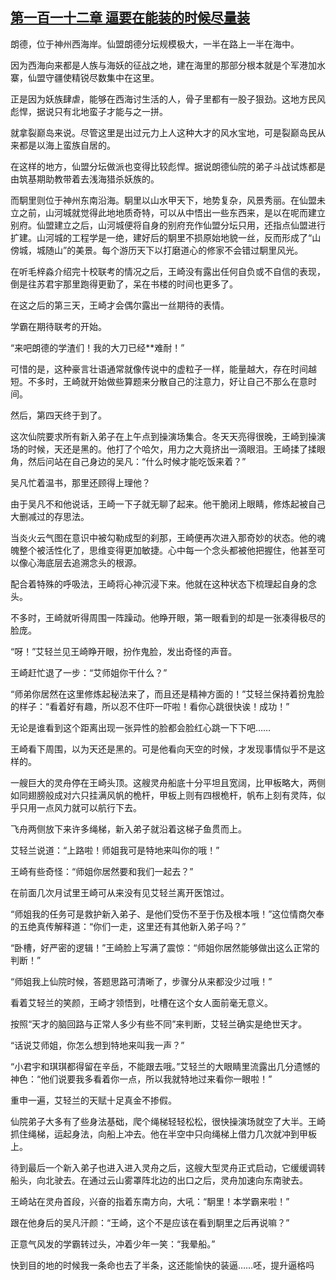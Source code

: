 ## [第一百一十二章 逼要在能装的时候尽量装](https://www.xxbiquge.com/11_11207/5463535.html)


  朗德，位于神州西海岸。仙盟朗德分坛规模极大，一半在路上一半在海中。

  因为西海向来都是人族与海妖的征战之地，建在海里的那部分根本就是个军港加水寨，仙盟守疆使精锐尽数集中在这里。

  正是因为妖族肆虐，能够在西海讨生活的人，骨子里都有一股子狠劲。这地方民风彪悍，据说只有北地蛮子才能与之一拼。

  就拿裂巅岛来说。尽管这里是出过元力上人这种大才的风水宝地，可是裂巅岛民从来都是以海上蛮族自居的。

  在这样的地方，仙盟分坛做派也变得比较彪悍。据说朗德仙院的弟子斗战试炼都是由筑基期助教带着去浅海猎杀妖族的。

  而駉里则位于神州东南沿海。駉里以山水甲天下，地势复杂，风景秀丽。在仙盟未立之前，山河城就觉得此地地质奇特，可以从中悟出一些东西来，是以在呢而建立别府。仙盟建立之后，山河城便将自身的别府充作仙盟分坛只用，还指点仙盟进行扩建。山河城的工程学是一绝，建好后的駉里不损原始地貌一丝，反而形成了“山傍城，城随山”的美景。每个游历天下以打磨道心的修家不会错过駉里风光。

  在听毛梓淼介绍完十校联考的情况之后，王崎没有露出任何自负或不自信的表现，倒是往苏君宇那里跑得更勤了，呆在书楼的时间也更多了。

  在这之后的第三天，王崎才会偶尔露出一丝期待的表情。

  学霸在期待联考的开始。

  “来吧朗德的学渣们！我的大刀已经**难耐！”

  可惜的是，这种豪言壮语通常就像传说中的虚粒子一样，能量越大，存在时间越短。不多时，王崎就开始做些算题来分散自己的注意力，好让自己不那么在意时间。

  然后，第四天终于到了。

  这次仙院要求所有新入弟子在上午点到操演场集合。冬天天亮得很晚，王崎到操演场的时候，天还是黑的。他打了个哈欠，用力之大竟挤出一滴眼泪。王崎揉了揉眼角，然后问站在自己身边的吴凡：“什么时候才能吃饭来着？”

  吴凡忙着温书，那里还顾得上理他？

  由于吴凡不和他说话，王崎一下子就无聊了起来。他干脆闭上眼睛，修炼起被自己大删减过的存思法。

  当炎火云气图在意识中被勾勒成型的刹那，王崎便再次进入那奇妙的状态。他的魂魄整个被活性化了，思维变得更加敏捷。心中每一个念头都被他把握住，他甚至可以像心海底层去追溯念头的根源。

  配合着特殊的呼吸法，王崎将心神沉浸下来。他就在这种状态下梳理起自身的念头。

  不多时，王崎就听得周围一阵躁动。他睁开眼，第一眼看到的却是一张凑得极尽的脸庞。

  “呀！”艾轻兰见王崎睁开眼，扮作鬼脸，发出奇怪的声音。

  王崎赶忙退了一步：“艾师姐你干什么？”

  “师弟你居然在这里修炼起秘法来了，而且还是精神方面的！”艾轻兰保持着扮鬼脸的样子：“看着好有趣，所以忍不住吓一吓啦！看你心跳很快诶！成功！”

  无论是谁看到这个距离出现一张异性的脸都会脸红心跳一下下吧……

  王崎看下周围，以为天还是黑的。可是他看向天空的时候，才发现事情似乎不是这样的。

  一艘巨大的灵舟停在王崎头顶。这艘灵舟船底十分平坦且宽阔，比甲板略大，两侧如同翅膀般成对六只挂满风帆的桅杆，甲板上则有四根桅杆，帆布上刻有灵阵，似乎只用一点风力就可以航行下去。

  飞舟两侧放下来许多绳梯，新入弟子就沿着这梯子鱼贯而上。

  艾轻兰说道：“上路啦！师姐我可是特地来叫你的哦！”

  王崎有些奇怪：“师姐你居然要和我们一起去？”

  在前面几次月试里王崎可从来没有见艾轻兰离开医馆过。

  “师姐我的任务可是救护新入弟子、是他们受伤不至于伤及根本哦！”这位情商欠奉的五绝真传解释道：“你们一走，这里还有其他新入弟子吗？”

  “卧槽，好严密的逻辑！”王崎脸上写满了震惊：“师姐你居然能够做出这么正常的判断！”

  “师姐我上仙院时候，答题思路可清晰了，步骤分从来都没少过哦！”

  看着艾轻兰的笑颜，王崎才领悟到，吐槽在这个女人面前毫无意义。

  按照“天才的脑回路与正常人多少有些不同”来判断，艾轻兰确实是绝世天才。

  “话说艾师姐，你怎么想到特地来叫我一声？”

  “小君宇和琪琪都得留在辛岳，不能跟去哦。”艾轻兰的大眼睛里流露出几分遗憾的神色：“他们说要我多看着你一点，所以我就特地过来看你一眼啦！”

  重申一遍，艾轻兰的天赋十足真金不掺假。

  仙院弟子大多有了些身法基础，爬个绳梯轻轻松松，很快操演场就空了大半。王崎抓住绳梯，运起身法，向船上冲去。他在半空中只向绳梯上借力几次就冲到甲板上。

  待到最后一个新入弟子也进入进入灵舟之后，这艘大型灵舟正式启动，它缓缓调转船头，向北驶去。在通过云山雾罩阵北边的出口之后，灵舟加速向东南驶去。

  王崎站在灵舟首段，兴奋的指着东南方向，大吼：“駉里！本学霸来啦！”

  跟在他身后的吴凡汗颜：“王崎，这个不是应该在看到駉里之后再说嘛？”

  正意气风发的学霸转过头，冲着少年一笑：“我晕船。”

  快到目的地的时候我一条命也去了半条，这还能愉快的装逼……呸，提升逼格吗
